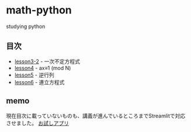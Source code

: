 # math-python
studying python

## 目次

* [lesson3-2](lesson3_2.ipynb) - 一次不定方程式
* [lesson4](lesson4.ipynb) - ax≡1 (mod N)
* [lesson5](lesson5.ipynb) - 逆行列
* [lesson6](lesson6.ipynb) - 連立方程式

## memo

現在目次に載っていないものも、講義が進んでいるところまでStreamlitで対応させました。
[お試しアプリ](https://share.streamlit.io/orangep1anet/math-python/main/streamlit/math_app.py)
